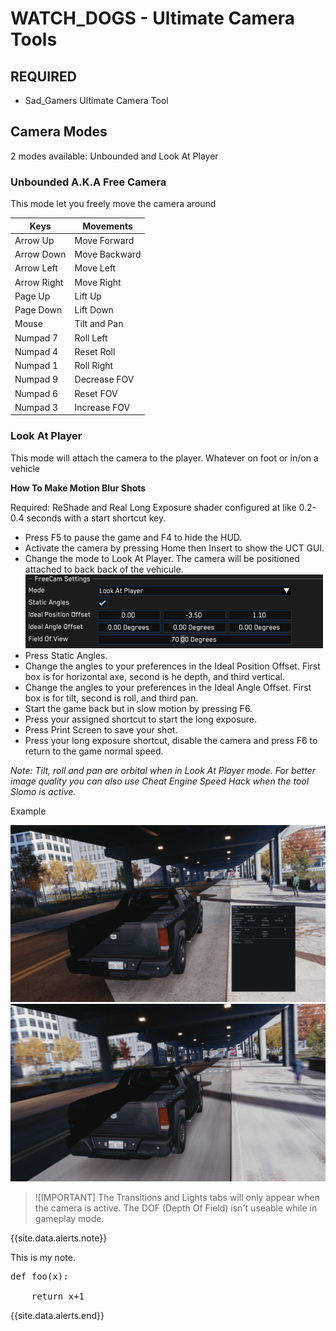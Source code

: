 # WATCH_DOGS - Ultimate Camera Tools 

## REQUIRED
* Sad_Gamers Ultimate Camera Tool

## Camera Modes

2 modes available: Unbounded and Look At Player

### Unbounded A.K.A Free Camera

This mode let you freely move the camera around

| Keys  | Movements |
| ------------- | ------------- |
| Arrow Up  | Move Forward  |
| Arrow Down  | Move Backward  |
| Arrow Left  | Move Left  |
| Arrow Right  | Move Right  |
| Page Up  | Lift Up  |
| Page Down  | Lift Down |
| Mouse | Tilt and Pan  |
| Numpad 7 | Roll Left |
| Numpad 4 | Reset Roll |
| Numpad 1 | Roll Right |
| Numpad 9 | Decrease FOV |
| Numpad 6 | Reset FOV |
| Numpad 3 |Increase FOV |

### Look At Player

This mode will attach the camera to the player. Whatever on foot or in/on a vehicle

__How To Make Motion Blur Shots__

Required: ReShade and Real Long Exposure shader configured at like 0.2-0.4 seconds with a start shortcut key.

- Press F5 to pause the game and F4 to hide the HUD.
- Activate the camera by pressing Home then Insert to show the UCT GUI.
- Change the mode to Look At Player. The camera will be positioned attached to back back of the vehicule.
![image](/assets/images/UCT-00.png)  
- Press Static Angles.
- Change the angles to your preferences in the Ideal Position Offset.
  First box is for horizontal axe, second is he depth, and third vertical.
- Change the angles to your preferences in the Ideal Angle Offset.
  First box is for tilt, second is roll, and third pan.
- Start the game back but in slow motion by pressing F6.
- Press your assigned shortcut to start the long exposure. 
- Press Print Screen to save your shot.
- Press your long exposure shortcut, disable the camera and press F6 to return to the game normal speed.

*Note:* 
*Tilt, roll and pan are orbital when in Look At Player mode.*
*For better image quality you can also use Cheat Engine Speed Hack when the tool Slomo is active.*

Example

![image](/assets/images/UCT-02.png)
![image](/assets/images/UCT-03.png)

>![IMPORTANT]
>The Transitions and Lights tabs will only appear when the camera is active.
>The DOF (Depth Of Field) isn't useable while in gameplay mode.

{{site.data.alerts.note}}
<p>This is my note.</p>
<pre>
def foo(x):<br>
&nbsp;&nbsp;&nbsp;&nbsp;return x+1
</pre>
{{site.data.alerts.end}}

